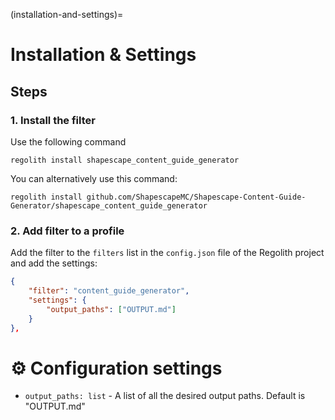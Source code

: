 (installation-and-settings)=
# Installation & Settings

## Steps

### 1. Install the filter
Use the following command
```
regolith install shapescape_content_guide_generator
```

You can alternatively use this command:
```
regolith install github.com/ShapescapeMC/Shapescape-Content-Guide-Generator/shapescape_content_guide_generator
```

### 2. Add filter to a profile
Add the filter to the `filters` list in the `config.json` file of the Regolith project and add the settings:

```json
{
    "filter": "content_guide_generator",
    "settings": {
        "output_paths": ["OUTPUT.md"]
    }
},
```

# ⚙️ Configuration settings

- `output_paths: list` - A list of all the desired output paths. Default is "OUTPUT.md"
